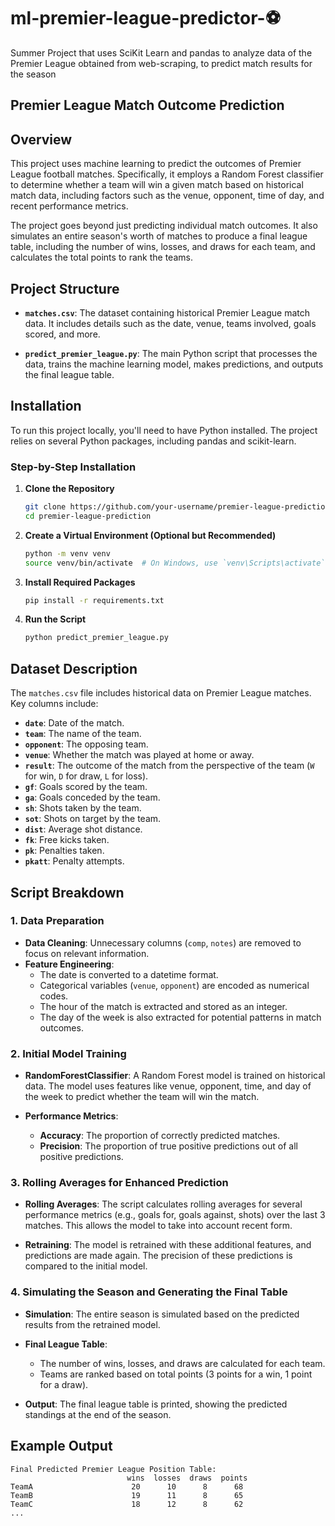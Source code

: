 # ml-premier-league-predictor-⚽
Summer Project that uses SciKit Learn and pandas to analyze data of the Premier League obtained from web-scraping, to predict match results for the season

## Premier League Match Outcome Prediction

## Overview

This project uses machine learning to predict the outcomes of Premier League football matches. Specifically, it employs a Random Forest classifier to determine whether a team will win a given match based on historical match data, including factors such as the venue, opponent, time of day, and recent performance metrics.

The project goes beyond just predicting individual match outcomes. It also simulates an entire season's worth of matches to produce a final league table, including the number of wins, losses, and draws for each team, and calculates the total points to rank the teams.

## Project Structure

- **`matches.csv`**: The dataset containing historical Premier League match data. It includes details such as the date, venue, teams involved, goals scored, and more.
  
- **`predict_premier_league.py`**: The main Python script that processes the data, trains the machine learning model, makes predictions, and outputs the final league table.

## Installation

To run this project locally, you'll need to have Python installed. The project relies on several Python packages, including pandas and scikit-learn.

### Step-by-Step Installation

1. **Clone the Repository**
    ```bash
    git clone https://github.com/your-username/premier-league-prediction.git
    cd premier-league-prediction
    ```

2. **Create a Virtual Environment (Optional but Recommended)**
    ```bash
    python -m venv venv
    source venv/bin/activate  # On Windows, use `venv\Scripts\activate`
    ```

3. **Install Required Packages**
    ```bash
    pip install -r requirements.txt
    ```

4. **Run the Script**
    ```bash
    python predict_premier_league.py
    ```

## Dataset Description

The `matches.csv` file includes historical data on Premier League matches. Key columns include:

- **`date`**: Date of the match.
- **`team`**: The name of the team.
- **`opponent`**: The opposing team.
- **`venue`**: Whether the match was played at home or away.
- **`result`**: The outcome of the match from the perspective of the team (`W` for win, `D` for draw, `L` for loss).
- **`gf`**: Goals scored by the team.
- **`ga`**: Goals conceded by the team.
- **`sh`**: Shots taken by the team.
- **`sot`**: Shots on target by the team.
- **`dist`**: Average shot distance.
- **`fk`**: Free kicks taken.
- **`pk`**: Penalties taken.
- **`pkatt`**: Penalty attempts.

## Script Breakdown

### 1. Data Preparation

- **Data Cleaning**: Unnecessary columns (`comp`, `notes`) are removed to focus on relevant information.
- **Feature Engineering**: 
  - The date is converted to a datetime format.
  - Categorical variables (`venue`, `opponent`) are encoded as numerical codes.
  - The hour of the match is extracted and stored as an integer.
  - The day of the week is also extracted for potential patterns in match outcomes.

### 2. Initial Model Training

- **RandomForestClassifier**: A Random Forest model is trained on historical data. The model uses features like venue, opponent, time, and day of the week to predict whether the team will win the match.
  
- **Performance Metrics**: 
  - **Accuracy**: The proportion of correctly predicted matches.
  - **Precision**: The proportion of true positive predictions out of all positive predictions.

### 3. Rolling Averages for Enhanced Prediction

- **Rolling Averages**: The script calculates rolling averages for several performance metrics (e.g., goals for, goals against, shots) over the last 3 matches. This allows the model to take into account recent form.
  
- **Retraining**: The model is retrained with these additional features, and predictions are made again. The precision of these predictions is compared to the initial model.

### 4. Simulating the Season and Generating the Final Table

- **Simulation**: The entire season is simulated based on the predicted results from the retrained model.
  
- **Final League Table**: 
  - The number of wins, losses, and draws are calculated for each team.
  - Teams are ranked based on total points (3 points for a win, 1 point for a draw).
  
- **Output**: The final league table is printed, showing the predicted standings at the end of the season.

## Example Output

```plaintext
Final Predicted Premier League Position Table:
                          wins  losses  draws  points
TeamA                      20      10      8      68
TeamB                      19      11      8      65
TeamC                      18      12      8      62
...
